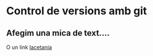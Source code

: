 # Control de versions amb git

## Afegim una mica de text....

O un link
[lacetania](https://educaciodigital.cat/inslacetania/)
